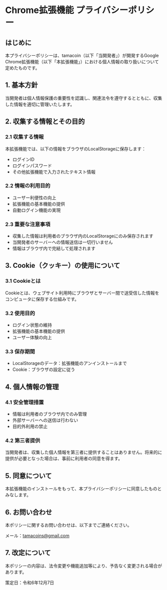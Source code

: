 # Chrome拡張機能 プライバシーポリシー

## はじめに
本プライバシーポリシーは、tamacoin（以下「当開発者」）が開発するGoogle Chrome拡張機能（以下「本拡張機能」）における個人情報の取り扱いについて定めたものです。

## 1. 基本方針
当開発者は個人情報保護の重要性を認識し、関連法令を遵守するとともに、収集した情報を適切に管理いたします。

## 2. 収集する情報とその目的
### 2.1 収集する情報
本拡張機能では、以下の情報をブラウザのLocalStorageに保存します：
- ログインID
- ログインパスワード
- その他拡張機能で入力されたテキスト情報

### 2.2 情報の利用目的
- ユーザー利便性の向上
- 拡張機能の基本機能の提供
- 自動ログイン機能の実現

### 2.3 重要な注意事項
- 収集した情報は利用者のブラウザ内のLocalStorageにのみ保存されます
- 当開発者のサーバーへの情報送信は一切行いません
- 情報はブラウザ内で完結して処理されます

## 3. Cookie（クッキー）の使用について
### 3.1 Cookieとは
Cookieとは、ウェブサイト利用時にブラウザとサーバー間で送受信した情報をコンピュータに保存する仕組みです。

### 3.2 使用目的
- ログイン状態の維持
- 拡張機能の基本機能の提供
- ユーザー体験の向上

### 3.3 保存期間
- LocalStorageのデータ：拡張機能のアンインストールまで
- Cookie：ブラウザの設定に従う

## 4. 個人情報の管理
### 4.1 安全管理措置
- 情報は利用者のブラウザ内でのみ管理
- 外部サーバーへの送信は行わない
- 目的外利用の禁止

### 4.2 第三者提供
当開発者は、収集した個人情報を第三者に提供することはありません。将来的に提供が必要となった場合は、事前に利用者の同意を得ます。

## 5. 同意について
本拡張機能のインストールをもって、本プライバシーポリシーに同意したものとみなします。

## 6. お問い合わせ
本ポリシーに関するお問い合わせは、以下までご連絡ください。

メール：tamacoins@gmail.com

## 7. 改定について
本ポリシーの内容は、法令変更や機能追加等により、予告なく変更される場合があります。

策定日：令和6年12月7日
